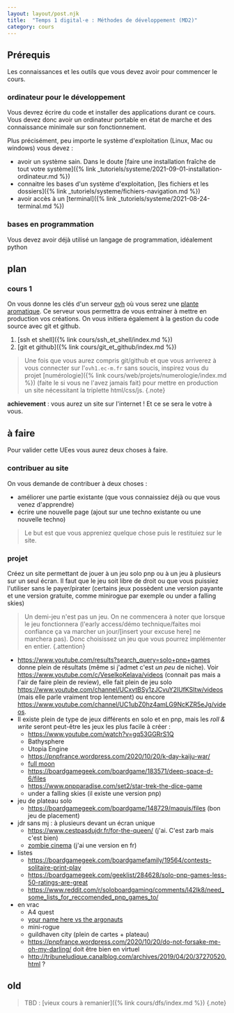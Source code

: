 ```yaml
---
layout: layout/post.njk 
title:  "Temps 1 digital·e : Méthodes de développement (MD2)"
category: cours
---
```



## Prérequis

Les connaissances et les outils que vous devez avoir pour commencer le cours.

### ordinateur pour le développement

Vous devrez écrire du code et installer des applications durant ce cours. Vous devez donc avoir un ordinateur portable en état de marche et des connaissance minimale sur son fonctionnement.

Plus précisément, peu importe le système d'exploitation (Linux, Mac ou windows) vous devez :

* avoir un système sain. Dans le doute [faire une installation fraîche de tout votre système]({% link _tutoriels/systeme/2021-09-01-installation-ordinateur.md %})
* connaitre les bases d'un système d'exploitation, [les fichiers et les dossiers]({% link _tutoriels/systeme/fichiers-navigation.md %})
* avoir accès à un [terminal]({% link _tutoriels/systeme/2021-08-24-terminal.md %})

### bases en programmation

Vous devez avoir déjà utilisé un langage de programmation, idéalement python

## plan

### cours 1

On vous donne les clés d'un serveur [ovh](https://www.ovh.com/fr/) où vous serez une [plante aromatique](https://fr.wikipedia.org/wiki/Plante_aromatique). Ce serveur vous permettra de vous entrainer à mettre en production vos créations. On vous initiera également à la gestion du code source avec git et github.

1. [ssh et shell]({% link cours/ssh_et_shell/index.md %})
2. [git et github]({% link cours/git_et_github/index.md %})

> Une fois que vous aurez compris git/github et que vous arriverez à vous connecter sur l'`ovh1.ec-m.fr` sans soucis, inspirez vous du projet [numérologie]({% link cours/web/projets/numerologie/index.md %}) (faite le si vous ne l'avez jamais fait) pour mettre en production un site nécessitant la triplette html/css/js.
{.note}

**achievement** : vous aurez un site sur l'internet ! Et ce se sera le votre à vous.

## à faire

Pour valider cette UEes vous aurez deux choses à faire.

### contribuer au site

On vous demande de contribuer à deux choses :

* améliorer une partie existante (que vous connaissiez déjà ou que vous venez d'apprendre)
* écrire une nouvelle page (ajout sur une techno existante ou une nouvelle techno)

> Le but est que vous appreniez quelque chose puis le restituiez sur le site.

### projet

Créez un site permettant de jouer à un jeu solo pnp ou à un jeu à plusieurs sur un seul écran. Il faut que le jeu soit libre de droit ou que vous puissiez l'utiliser sans le payer/pirater (certains jeux possèdent une version payante et une version gratuite, comme minirogue par exemple ou under a falling skies)

> Un demi-jeu n'est pas un jeu. On ne commencera à noter que lorsque le jeu fonctionnera (l'early access/démo technique/faites moi confiance ça va marcher un jour/[insert your excuse here] ne marchera pas). 
> Donc choisissez un jeu que vous pourrez implémenter en entier.
{.attention}

* <https://www.youtube.com/results?search_query=solo+pnp+games> donne plein de résultats (même si j'admet c'est *un peu* de niche). Voir <https://www.youtube.com/c/VeselkoKelava/videos> (connait pas mais a l'air de faire plein de review), elle fait plein de jeu solo <https://www.youtube.com/channel/UCxvtBSy1zJCvuY2lUfKSltw/videos> (mais elle parle vraiment trop lentement) ou encore <https://www.youtube.com/channel/UC1ubZ0hz4amLG9NcKZR5eJg/videos>.
* Il existe plein de type de jeux différents en solo et en pnp, mais les *roll & write* seront peut-être les jeux les plus facile à créer :
  * <https://www.youtube.com/watch?v=gq53GGRrS1Q>
  * Bathysphere
  * Utopia Engine
  * <https://pnpfrance.wordpress.com/2020/10/20/k-day-kaiju-war/>
  * [full moon](https://witchwaygames.com/full-moon-the-beast-of-gevaudan/)
  * <https://boardgamegeek.com/boardgame/183571/deep-space-d-6/files>
  * <https://www.pnpparadise.com/set2/star-trek-the-dice-game>
  * under a falling skies (il existe une version pnp)
* jeu de plateau solo
  * <https://boardgamegeek.com/boardgame/148729/maquis/files> (bon jeu de placement)
* jdr sans mj : à plusieurs devant un écran unique
  * <https://www.cestpasdujdr.fr/for-the-queen/> (j'ai. C'est zarb mais c'est bien)
  * [zombie cinema](https://www.arkenstonepublishing.net/zombiecinema/) (j'ai une version en fr)
* listes
  * <https://boardgamegeek.com/boardgamefamily/19564/contests-solitaire-print-play>
  * <https://boardgamegeek.com/geeklist/284628/solo-pnp-games-less-50-ratings-are-great>
  * <https://www.reddit.com/r/soloboardgaming/comments/l42lk8/need_some_lists_for_reccomended_pnp_games_to/>
* en vrac
  * A4 quest
  * [your name here vs the argonauts](https://pnpfrance.wordpress.com/2018/08/21/your-name-here-and-the-argonauts/)
  * mini-rogue
  * guildhaven city (plein de cartes + plateau)
  * <https://pnpfrance.wordpress.com/2020/10/20/do-not-forsake-me-oh-my-darling/> doit être bien en virtuel
  * <http://tribuneludique.canalblog.com/archives/2019/04/20/37270520.html> ?

## old

> TBD : [vieux cours à remanier]({% link cours/dfs/index.md %})
{.note}
